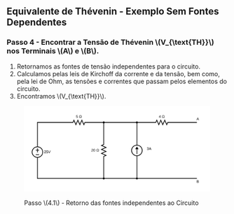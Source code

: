 ## Equivalente de Thévenin - Exemplo Sem Fontes Dependentes

<div class="grid-50-50">
<div class="grid-element normal">

### Passo 4 - Encontrar a Tensão de Thévenin \\(V_{\text{TH}}\\) nos Terminais \\(A\\) e \\(B\\).

1. Retornamos as fontes de tensão independentes para o circuito.
2. Calculamos pelas leis de Kirchoff da corrente e da tensão, bem como, pela lei de Ohm, as tensões e correntes que passam pelos elementos do circuito.
3. Encontramos \\(V_{\text{TH}}\\).

</div>
<div class="grid-element normal">

<div class="grid-element-mid-aligned">

<figure>

<!-- _class: transparent -->
![](./img/thevenin-exemplo-1-passo-4-1.svg)

<figcaption>

Passo \\(4.1\\) - Retorno das fontes independentes ao Circuito

</figcaption>

</figure>

</div>

</div>
</div>
